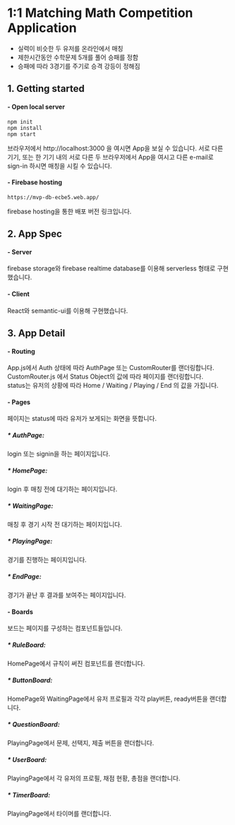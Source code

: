 # 1:1 Matching Math Competition Application
- 실력이 비슷한 두 유저를 온라인에서 매칭
- 제한시간동안 수학문제 5개를 풀어 승패를 정함
- 승패에 따라 3경기를 주기로 승격 강등이 정해짐

## 1. Getting started
#### - Open local server

    npm init
    npm install
    npm start

브라우저에서 http://localhost:3000 을 여시면 App을 보실 수 있습니다.
서로 다른 기기, 또는 한 기기 내의 서로 다른 두 브라우저에서 App을 여시고 다른 e-mail로 sign-in 하시면 매칭을 시킬 수 있습니다.

#### - Firebase hosting

    https://mvp-db-ecbe5.web.app/

firebase hosting을 통한 배포 버전 링크입니다.

## 2. App Spec

#### - Server
firebase storage와 firebase realtime database를 이용해 serverless 형태로 구현했습니다.

#### - Client
React와 semantic-ui를 이용해 구현했습니다.

## 3. App Detail

#### - Routing
App.js에서 Auth 상태에 따라 AuthPage 또는 CustomRouter를 랜더링합니다.  
CustomRouter.js 에서 Status Object의 값에 따라 페이지를 랜더링합니다.  
status는 유저의 상황에 따라 Home / Waiting / Playing / End 의 값을 가집니다.

#### - Pages
페이지는 status에 따라 유저가 보게되는 화면을 뜻합니다.  

##### * AuthPage:
login 또는 signin을 하는 페이지입니다.

##### * HomePage:
login 후 매칭 전에 대기하는 페이지입니다.  

##### * WaitingPage:
매칭 후 경기 시작 전 대기하는 페이지입니다.  

##### * PlayingPage:
경기를 진행하는 페이지입니다.  

##### * EndPage:
경기가 끝난 후 결과를 보여주는 페이지입니다.    

#### - Boards
보드는 페이지를 구성하는 컴포넌트들입니다.  

##### * RuleBoard:
HomePage에서 규칙이 써진 컴포넌트를 랜더합니다.  

##### * ButtonBoard:
HomePage와 WaitingPage에서 유저 프로필과 각각 play버튼, ready버튼을 랜더합니다.     

##### * QuestionBoard:
PlayingPage에서 문제, 선택지, 제출 버튼을 랜더합니다.  

##### * UserBoard:
PlayingPage에서 각 유저의 프로필, 채점 현황, 총점을 랜더합니다.  

##### * TimerBoard:
PlayingPage에서 타이머를 랜더합니다.